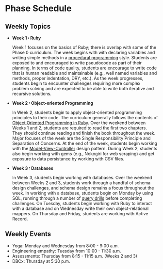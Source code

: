 # Phase Schedule

## Weekly Topics

* **Week 1 : Ruby**

  Week 1 focuses on the basics of Ruby; there is overlap with some of the Phase 0 curriculum.  The week begins with with declaring variables and writing simple methods in a [procedural programming](http://en.wikipedia.org/wiki/Procedural_programming) style.  Students are exposed to and encouraged to write pseudocode as part of their planning.  In terms of code quality, students are encourage to write code that is human readable and maintainable (e.g., well named variables and methods, proper indentation, DRY, etc.).  As the week progresses, students begin to encounter challenges requiring more complex problem solving and are expected to be able to write both iterative and recursive solutions.

* **Week 2 : Object-oriented Programming**


  In Week 2, students begin to apply object-oriented programming principles to their code.  The curriculum generally follows the contents of [Object Oriented Programming in Ruby](https://www.dropbox.com/s/82gx9sf00vmonad/Practical%20Object%20Oriented%20Design%20in%20Ruby.pdf).  Over the weekend between Weeks 1 and 2, students are required to read the first two chapters.  They should continue reading and finish the book throughout the week.  Major focuses of the week are the Single Responsibility Principle and Separation of Concerns.  At the end of the week, students begin working with the [Model-View-Controller](http://en.wikipedia.org/wiki/Model%E2%80%93view%E2%80%93controller) design pattern.  During Week 2, students also begin working with gems (e.g., Nokogiri for web scraping) and get exposure to data persistance by working with CSV files.

* **Week 3 : Databases**

  In Week 3, students begin working with databases.  Over the weekend between Weeks 2 and 3, students work through a handful of schema design challenges, and schema design remains a focus throughout the week.  In working with a database, students begin on Monday by using SQL, running through a number of [query drills](https://socrates.devbootcamp.com/sql_tests) before completing challenges.  On Tuesday, students begin working with Ruby to interact with a database and on Wednesday write their own object-relational mappers.  On Thursday and Friday, students are working with Active Record.



## Weekly Events

* Yoga: Monday and Wednesday from 8:00 - 9:00 a.m.
* Engineering empathy: Tuesday from 10:00 - 11:30 a.m.
* Assessments: Thursday from 8:15 - 11:15 a.m. (Weeks 2 and 3)
* DBCx: Thursday at 5:30 p.m.
